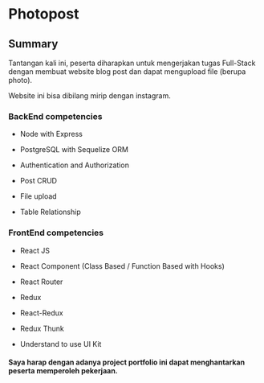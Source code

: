 # Photopost

## Summary

Tantangan kali ini, peserta diharapkan untuk mengerjakan tugas Full-Stack dengan membuat website blog post dan dapat mengupload file (berupa photo).

Website ini bisa dibilang mirip dengan instagram.

### BackEnd competencies

- Node with Express

- PostgreSQL with Sequelize ORM

- Authentication and Authorization

- Post CRUD

- File upload

- Table Relationship

### FrontEnd competencies

- React JS

- React Component (Class Based / Function Based with Hooks)

- React Router

- Redux

- React-Redux

- Redux Thunk

- Understand to use UI Kit

#### Saya harap dengan adanya project portfolio ini dapat menghantarkan peserta memperoleh pekerjaan.
